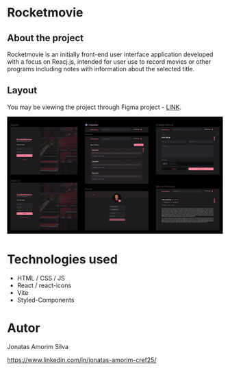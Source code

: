 # Rocketmovie



## About the project
Rocketmovie is an initially front-end user interface application developed with a focus on Reacj.js, intended for user use to record movies or other 
programs including notes with information about the selected title.

## Layout 
You may be viewing the project through Figma project - [LINK](https://www.figma.com/file/NZG1X8GVL5tkYhvctPzRqb/RocketMovies-(Copy)-(Copy)?t=Z8SHU9pjGpb3iX6O-0 "Figma website"). 

<p align="center">
  <img alt="rocketmovie" src="https://github.com/JonatasAS/assets/blob/main/rocketmovie.png">
</p>

# Technologies used 
- HTML / CSS / JS
- React / react-icons 
- Vite
- Styled-Components

# Autor

Jonatas Amorim Silva

https://www.linkedin.com/in/jonatas-amorim-cref25/

